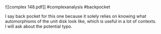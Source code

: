 ![[complex 148.pdf]] #complexanalysis #backpocket

I say back pocket for this one because it solely relies on knowing what automorphisms of the unit disk look like, which is useful in a lot of contexts. I will ask about the potential typo.